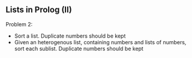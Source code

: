 ## Lists in Prolog (II)

Problem 2:
- Sort a list. Duplicate numbers should be kept
- Given an heterogenous list, containing numbers and lists of numbers, sort each sublist. Duplicate numbers should be kept

